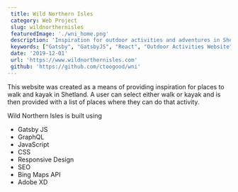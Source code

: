 ```yaml
---
 title: Wild Northern Isles
 category: Web Project
 slug: wildnorthernisles
 featuredImage: './wni_home.png'
 description: 'Inspiration for outdoor activities and adventures in Shetland'
 keywords: ["Gatsby", "GatsbyJS", "React", "Outdoor Activities Website", "Bing Maps API"]
 date: '2019-12-01'
 url: 'https://www.wildnorthernisles.com'
 github: 'https://github.com/ctoogood/wni'
---
```


This website was created as a means of providing inspiration for places to walk and kayak in Shetland. 
A user can select either walk or kayak and is then provided with a list of places where they can do that activity.

Wild Northern Isles is built using

- Gatsby JS
- GraphQL
- JavaScript
- CSS
- Responsive Design
- SEO
- Bing Maps API
- Adobe XD
